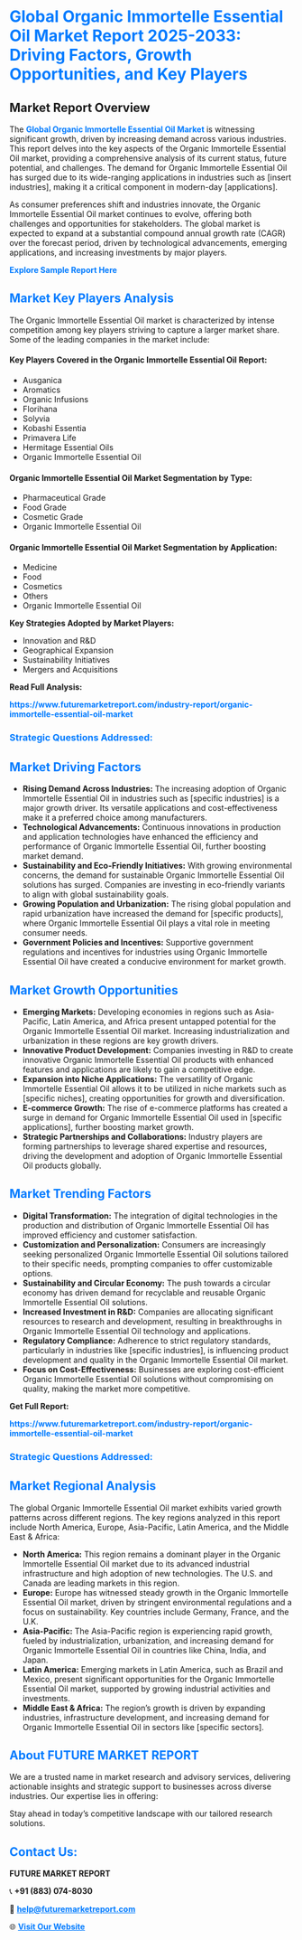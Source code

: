 <h1 style="color: #007BFF;">Global Organic Immortelle Essential Oil Market Report 2025-2033: Driving Factors, Growth Opportunities, and Key Players</h1>

<section id="overview">
<h2>Market Report Overview</h2>
<p>The <a href="https://www.futuremarketreport.com/industry-report/organic-immortelle-essential-oil-market" style="color: #007BFF; text-decoration: none;"><strong>Global Organic Immortelle Essential Oil Market</strong></a> is witnessing significant growth, driven by increasing demand across various industries. This report delves into the key aspects of the Organic Immortelle Essential Oil market, providing a comprehensive analysis of its current status, future potential, and challenges. The demand for Organic Immortelle Essential Oil has surged due to its wide-ranging applications in industries such as [insert industries], making it a critical component in modern-day [applications].</p>
<p>As consumer preferences shift and industries innovate, the Organic Immortelle Essential Oil market continues to evolve, offering both challenges and opportunities for stakeholders. The global market is expected to expand at a substantial compound annual growth rate (CAGR) over the forecast period, driven by technological advancements, emerging applications, and increasing investments by major players.</p>
</section>

<section id="overview">
<p><a href="https://www.futuremarketreport.com/request-sample/reportId=97344" style="color: #007BFF; text-decoration: none;"><strong>Explore Sample Report Here</strong></a></p>
</section>

<section id="key-players">
<h2 style="color: #007BFF;">Market Key Players Analysis</h2>
<p>The Organic Immortelle Essential Oil market is characterized by intense competition among key players striving to capture a larger market share. Some of the leading companies in the market include:</p>
<h4>Key Players Covered in the Organic Immortelle Essential Oil Report:</h4>
<ul><li>Ausganica</li><li>Aromatics</li><li>Organic Infusions</li><li>Florihana</li><li>Solyvia</li><li>Kobashi Essentia</li><li>Primavera Life</li><li>Hermitage Essential Oils</li><li>Organic Immortelle Essential Oil</li></ul>
<h4>Organic Immortelle Essential Oil Market Segmentation by Type:</h4>
<ul><li>Pharmaceutical Grade</li><li>Food Grade</li><li>Cosmetic Grade</li><li>Organic Immortelle Essential Oil</li></ul>

<h4>Organic Immortelle Essential Oil Market Segmentation by Application:</h4>
<ul><li>Medicine</li><li>Food</li><li>Cosmetics</li><li>Others</li><li>Organic Immortelle Essential Oil</li></ul>
<p><strong>Key Strategies Adopted by Market Players:</strong></p>
<ul>
<li>Innovation and R&D</li>
<li>Geographical Expansion</li>
<li>Sustainability Initiatives</li>
<li>Mergers and Acquisitions</li>
</ul>
</section>

<section>
<p><strong>Read Full Analysis: </strong></p><a href="https://www.futuremarketreport.com/industry-report/organic-immortelle-essential-oil-market" style="color: #007BFF; text-decoration: none;"><strong>https://www.futuremarketreport.com/industry-report/organic-immortelle-essential-oil-market</strong></a>
<h3 style="color: #007BFF;">Strategic Questions Addressed:</h3>
</section>

<section id="driving-factors">
<h2 style="color: #007BFF;">Market Driving Factors</h2>
<ul>
<li><strong>Rising Demand Across Industries:</strong> The increasing adoption of Organic Immortelle Essential Oil in industries such as [specific industries] is a major growth driver. Its versatile applications and cost-effectiveness make it a preferred choice among manufacturers.</li>
<li><strong>Technological Advancements:</strong> Continuous innovations in production and application technologies have enhanced the efficiency and performance of Organic Immortelle Essential Oil, further boosting market demand.</li>
<li><strong>Sustainability and Eco-Friendly Initiatives:</strong> With growing environmental concerns, the demand for sustainable Organic Immortelle Essential Oil solutions has surged. Companies are investing in eco-friendly variants to align with global sustainability goals.</li>
<li><strong>Growing Population and Urbanization:</strong> The rising global population and rapid urbanization have increased the demand for [specific products], where Organic Immortelle Essential Oil plays a vital role in meeting consumer needs.</li>
<li><strong>Government Policies and Incentives:</strong> Supportive government regulations and incentives for industries using Organic Immortelle Essential Oil have created a conducive environment for market growth.</li>
</ul>
</section>

<section id="growth-opportunities">
<h2 style="color: #007BFF;">Market Growth Opportunities</h2>
<ul>
<li><strong>Emerging Markets:</strong> Developing economies in regions such as Asia-Pacific, Latin America, and Africa present untapped potential for the Organic Immortelle Essential Oil market. Increasing industrialization and urbanization in these regions are key growth drivers.</li>
<li><strong>Innovative Product Development:</strong> Companies investing in R&D to create innovative Organic Immortelle Essential Oil products with enhanced features and applications are likely to gain a competitive edge.</li>
<li><strong>Expansion into Niche Applications:</strong> The versatility of Organic Immortelle Essential Oil allows it to be utilized in niche markets such as [specific niches], creating opportunities for growth and diversification.</li>
<li><strong>E-commerce Growth:</strong> The rise of e-commerce platforms has created a surge in demand for Organic Immortelle Essential Oil used in [specific applications], further boosting market growth.</li>
<li><strong>Strategic Partnerships and Collaborations:</strong> Industry players are forming partnerships to leverage shared expertise and resources, driving the development and adoption of Organic Immortelle Essential Oil products globally.</li>
</ul>
</section>

<section id="trending-factors">
<h2 style="color: #007BFF;">Market Trending Factors</h2>
<ul>
<li><strong>Digital Transformation:</strong> The integration of digital technologies in the production and distribution of Organic Immortelle Essential Oil has improved efficiency and customer satisfaction.</li>
<li><strong>Customization and Personalization:</strong> Consumers are increasingly seeking personalized Organic Immortelle Essential Oil solutions tailored to their specific needs, prompting companies to offer customizable options.</li>
<li><strong>Sustainability and Circular Economy:</strong> The push towards a circular economy has driven demand for recyclable and reusable Organic Immortelle Essential Oil solutions.</li>
<li><strong>Increased Investment in R&D:</strong> Companies are allocating significant resources to research and development, resulting in breakthroughs in Organic Immortelle Essential Oil technology and applications.</li>
<li><strong>Regulatory Compliance:</strong> Adherence to strict regulatory standards, particularly in industries like [specific industries], is influencing product development and quality in the Organic Immortelle Essential Oil market.</li>
<li><strong>Focus on Cost-Effectiveness:</strong> Businesses are exploring cost-efficient Organic Immortelle Essential Oil solutions without compromising on quality, making the market more competitive.</li>
</ul>
</section>

<section>
<p><strong>Get Full Report: </strong></p><a href="https://www.futuremarketreport.com/industry-report/organic-immortelle-essential-oil-market" style="color: #007BFF; text-decoration: none;"><strong>https://www.futuremarketreport.com/industry-report/organic-immortelle-essential-oil-market</strong></a>
<h3 style="color: #007BFF;">Strategic Questions Addressed:</h3>
</section>


<section id="regional-analysis">
<h2 style="color: #007BFF;">Market Regional Analysis</h2>
<p>The global Organic Immortelle Essential Oil market exhibits varied growth patterns across different regions. The key regions analyzed in this report include North America, Europe, Asia-Pacific, Latin America, and the Middle East & Africa:</p>
<ul>
<li><strong>North America:</strong> This region remains a dominant player in the Organic Immortelle Essential Oil market due to its advanced industrial infrastructure and high adoption of new technologies. The U.S. and Canada are leading markets in this region.</li>
<li><strong>Europe:</strong> Europe has witnessed steady growth in the Organic Immortelle Essential Oil market, driven by stringent environmental regulations and a focus on sustainability. Key countries include Germany, France, and the U.K.</li>
<li><strong>Asia-Pacific:</strong> The Asia-Pacific region is experiencing rapid growth, fueled by industrialization, urbanization, and increasing demand for Organic Immortelle Essential Oil in countries like China, India, and Japan.</li>
<li><strong>Latin America:</strong> Emerging markets in Latin America, such as Brazil and Mexico, present significant opportunities for the Organic Immortelle Essential Oil market, supported by growing industrial activities and investments.</li>
<li><strong>Middle East & Africa:</strong> The region’s growth is driven by expanding industries, infrastructure development, and increasing demand for Organic Immortelle Essential Oil in sectors like [specific sectors].</li>
</ul>
</section>

<footer>
<h2 style="color: #007BFF;">About FUTURE MARKET REPORT</h2>
<p>We are a trusted name in market research and advisory services, delivering actionable insights and strategic support to businesses across diverse industries. Our expertise lies in offering:</p>

<p>Stay ahead in today’s competitive landscape with our tailored research solutions.</p>

<h2 style="color: #007BFF;">Contact Us:</h2>
<p><strong>FUTURE MARKET REPORT</strong></p>
<p>📞 <strong>+91 (883) 074-8030</strong></p>
<p>📧 <strong><a href="mailto:help@futuremarketreport.com" style="color: #007BFF;">help@futuremarketreport.com</a></strong></p>
<p>🌐 <strong><a href="https://www.futuremarketreport.com/" style="color: #007BFF;">Visit Our Website</a></strong></p>
</footer>